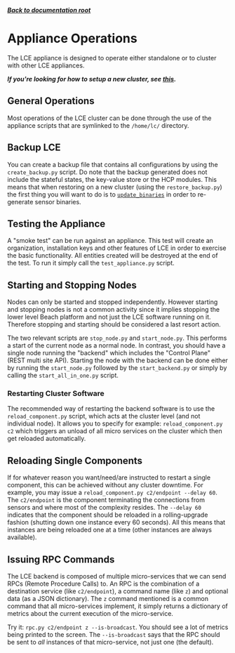 ***[Back to documentation root](README.md)***

# Appliance Operations

The LCE appliance is designed to operate either standalone or to cluster with other LCE appliances.

***If you're looking for how to setup a new cluster, see [this](new_cluster.md).***

## General Operations
Most operations of the LCE cluster can be done through the use of the appliance scripts that are symlinked
to the `/home/lc/` directory.

## Backup LCE
You can create a backup file that contains all configurations by using the `create_backup.py` script.
Do note that the backup generated does not include the stateful states, the key-value store or the HCP modules.
This means that when restoring on a new cluster (using the `restore_backup.py`) the first thing you will want to
do is to [`update_binaries`](new_org.md) in order to re-generate sensor binaries.

## Testing the Appliance
A "smoke test" can be run against an appliance. This test will create an organization, installation keys and other
features of LCE in order to exercise the basic functionality. All entities created will be destroyed at the end
of the test. To run it simply call the `test_appliance.py` script.

## Starting and Stopping Nodes
Nodes can only be started and stopped independently. However starting and stopping nodes is not a common activity since it
implies stopping the lower level Beach platform and not just the LCE software running on it. Therefore stopping and starting
should be considered a last resort action.

The two relevant scripts are `stop_node.py` and `start_node.py`. This performs a start of the current node as a normal node.
In contrast, you should have a single node running the "backend" which includes the "Control Plane" (REST multi site API).
Starting the node with the backend can be done either by running the `start_node.py` followed by the `start_backend.py` or
simply by calling the `start_all_in_one.py` script.

### Restarting Cluster Software
The recommended way of restarting the backend software is to use the `reload_component.py` script, which acts at the cluster
level (and not individual node). It allows you to specify for example: `reload_component.py c2` which triggers an unload
of all micro services on the cluster which then get reloaded automatically.

## Reloading Single Components
If for whatever reason you want/need/are instructed to restart a single component, this can be achieved without
any cluster downtime. For example, you may issue a `reload_component.py c2/endpoint --delay 60`. The `c2/endpoint` is the
component terminating the connections from sensors and where most of the complexity resides. The `--delay 60` indicates
that the component should be reloaded in a rolling-upgrade fashion (shutting down one instance every 60 seconds). All this
means that instances are being reloaded one at a time (other instances are always available).

## Issuing RPC Commands
The LCE backend is composed of multiple micro-services that we can send RPCs (Remote Procedure Calls) to. An RPC is the
combination of a destination service (like `c2/endpoint`), a command name (like `z`) and optional data (as a JSON dictionary).
The `z` command mentioned is a common command that all micro-services implement, it simply returns a dictionary of metrics
about the current execution of the micro-service.

Try it: `rpc.py c2/endpoint z --is-broadcast`. You should see a lot of metrics being printed to the screen. The 
`--is-broadcast` says that the RPC should be sent to *all* instances of that micro-service, not just one (the default).
